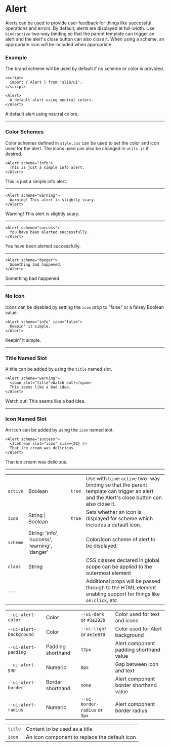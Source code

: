 <script>
	import { Alert } from '$lib/ui';
	import { IceCream } from 'lucide-svelte';
	import Table from '$lib/components/Table.svelte';
</script>

# Alert

Alerts can be used to provide user feedback for things like successful operations and errors. By
default, alerts are displayed at full-width. Use `bind:active` two-way binding so that the parent
template can trigger an alert and the alert's close button can also close it. When using a scheme,
an appropriate icon will be included when appropriate.

### Example

The brand scheme will be used by default if no scheme or color is provided.

```svelte
<script>
  import { Alert } from '$lib/ui';
</script>

<Alert>
  A default alert using neutral colors.
</Alert>
```
<Alert>A default alert using neutral colors.</Alert>

---

### Color Schemes

Color schemes defined in `style.css` can be used to set the color and icon used for the alert. The
icons used can also be changed in `utils.js` if desired.

```svelte
<Alert scheme="info">
  This is just a simple info alert.
</Alert>
```
<Alert scheme="info">This is just a simple info alert.</Alert>

---

```svelte
<Alert scheme="warning">
  Warning! This alert is slightly scary.
</Alert>
```
<Alert scheme="warning">Warning! This alert is slightly scary.</Alert>

---

```svelte
<Alert scheme="success">
  You have been alerted successfully.
</Alert>
```
<Alert scheme="success">You have been alerted successfully.</Alert>

---

```svelte
<Alert scheme="danger">
  Something bad happened.
</Alert>
```
<Alert scheme="danger">Something bad happened.</Alert>

---

### No Icon

Icons can be disabled by setting the `icon` prop to "false" or a falsey Boolean value.

```svelte
<Alert scheme="info" icon="false">
  Keepin' it simple.
</Alert>
```
<Alert scheme="info" icon="false">Keepin' it simple.</Alert>

---

### Title Named Slot

A title can be added by using the `title` named slot.

```svelte
<Alert scheme="warning">
  <span slot="title">Watch out!</span>
  This seems like a bad idea.
</Alert>
```
<Alert scheme="warning">
	<span slot="title">Watch out!</span>
	This seems like a bad idea.
</Alert>

---

### Icon Named Slot

An icon can be added by using the `icon` named slot.
  
```svelte
<Alert scheme="success">
  <IceCream slot="icon" size={26} />
  That ice cream was delicious.
</Alert>
```
<Alert scheme="success">
	<IceCream slot="icon" size={26} />
	That ice cream was delicious.
</Alert>

---

<Table name="Alert" type="props">
  <tr>
    <td><code>active</code></td>
    <td>Boolean</td>
    <td><code>true</code></td>
    <td
      >Use with <code>bind:active</code> two-way binding so that the parent template
      can trigger an alert and the Alert's close button can also close it.</td
    >
  </tr>
  <tr>
    <td><code>icon</code></td>
    <td>String | Boolean</td>
    <td><code>true</code></td>
    <td
      >Sets whether an icon is displayed for scheme which includes a default
      icon.</td
    >
  </tr>
  <tr>
    <td><code>scheme</code></td>
    <td>String: 'info', 'success', 'warning', 'danger'</td>
    <td>&nbsp;</td>
    <td>Color/Icon scheme of alert to be displayed</td>
  </tr>
  <tr>
    <td><code>class</code></td>
    <td>String</td>
    <td>&nbsp;</td>
    <td
      >CSS classes declared in global scope can be applied to the outermost
      element</td
    >
  </tr>
  <tr>
    <td><code>...</code></td>
    <td>&nbsp;</td>
    <td>&nbsp;</td>
    <td
      >Additional props will be passed through to the HTML element enabling
      support for things like <code>on:click</code>, etc</td
    >
  </tr>
</Table>

<Table name="Alert" type="css">
  <tr>
    <td><code>--ui-alert-color</code></td>
    <td>Color</td>
    <td><code>--ui-dark</code> or <code>#1e293b</code></td>
    <td>Color used for text and icons</td>
  </tr>
  <tr>
    <td><code>--ui-alert-background</code></td>
    <td>Color</td>
    <td><code>--ui-light</code> or <code>#e2e8f0</code></td>
    <td>Color used for Alert background</td>
  </tr>
  <tr>
    <td><code>--ui-alert-padding</code></td>
    <td>Padding shorthand</td>
    <td><code>12px</code></td>
    <td>Alert component padding shorthand value</td>
  </tr>
  <tr>
    <td><code>--ui-alert-gap</code></td>
    <td>Numeric</td>
    <td><code>8px</code></td>
    <td>Gap between icon and text</td>
  </tr>
  <tr>
    <td><code>--ui-alert-border</code></td>
    <td>Border shorthand</td>
    <td><code>none</code></td>
    <td>Alert component border shorthand value</td>
  </tr>
  <tr>
    <td><code>--ui-alert-radius</code></td>
    <td>Numeric</td>
    <td><code>--ui-border-radius</code> or <code>3px</code></td>
    <td>Alert component border radius</td>
  </tr>
</Table>

<Table name="Alert" type="slots">
  <tr>
    <td><code>title</code></td>
    <td>Content to be used as a title</td>
  </tr>
  <tr>
    <td><code>icon</code></td>
    <td>An icon component to replace the default icon </td>
  </tr>
</Table>
